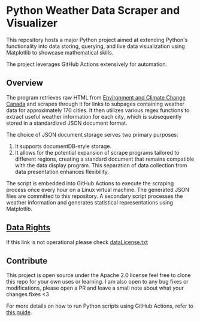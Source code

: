 # Python Weather Data Scraper and Visualizer

This repository hosts a major Python project aimed at extending Python's functionality into data storing, querying, and live data visualization using Matplotlib to showcase mathematical skills.

The project leverages GitHub Actions extensively for automation.

## Overview

The program retrieves raw HTML from [Environment and Climate Change Canada](https://www.weather.gc.ca) and scrapes through it for links to subpages containing weather data for approximately 170 cities. It then utilizes various regex functions to extract useful weather information for each city, which is subsequently stored in a standardized JSON document format.

The choice of JSON document storage serves two primary purposes:
1. It supports documentDB-style storage.
2. It allows for the potential expansion of scrape programs tailored to different regions, creating a standard document that remains compatible with the data display program. This separation of data collection from data presentation enhances flexibility.

The script is embedded into GitHub Actions to execute the scraping process once every hour on a Linux virtual machine. The generated JSON files are committed to this repository. A secondary script processes the weather information and generates statistical representations using Matplotlib.

## [Data Rights](https://weather.gc.ca/mainmenu/disclaimer_e.html)

If this link is not operational please check [dataLicense.txt](https://github.com/Leosly7663/Weather-Data-Analysis/blob/main/dataLicense.md)

## Contribute
This project is open source under the Apache 2.0 license feel free to clone this repo for your own uses or learning. I am also open to any bug fixes or modifications, please open a PR and leave a small note about what your changes fixes <3

For more details on how to run Python scripts using GitHub Actions, refer to [this guide](https://www.python-engineer.com/posts/run-python-github-actions/).


